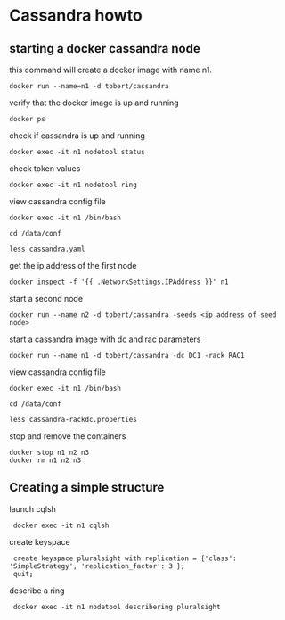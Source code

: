 # Cassandra howto

## starting a docker cassandra node

this command will create a docker image with name n1.

    docker run --name=n1 -d tobert/cassandra

verify that the docker image is up and running

    docker ps
    
check if cassandra is up and running

    docker exec -it n1 nodetool status

check token values

    docker exec -it n1 nodetool ring

view cassandra config file

    docker exec -it n1 /bin/bash

    cd /data/conf

    less cassandra.yaml

get the ip address of the first node

    docker inspect -f '{{ .NetworkSettings.IPAddress }}' n1
    
start a second node 

    docker run --name n2 -d tobert/cassandra -seeds <ip address of seed node>

start a cassandra image with dc and rac parameters

    docker run --name n1 -d tobert/cassandra -dc DC1 -rack RAC1

view cassandra config file

    docker exec -it n1 /bin/bash

    cd /data/conf

    less cassandra-rackdc.properties

stop and remove the containers

    docker stop n1 n2 n3
    docker rm n1 n2 n3
    
## Creating a simple structure

launch cqlsh

     docker exec -it n1 cqlsh

create keyspace

     create keyspace pluralsight with replication = {'class': 'SimpleStrategy', 'replication_factor': 3 };
     quit;

describe a ring

     docker exec -it n1 nodetool describering pluralsight
